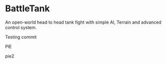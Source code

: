 # BattleTank
An open-world head to head tank fight with simple AI, Terrain and advanced control system.

Testing commit

PIE

pie2